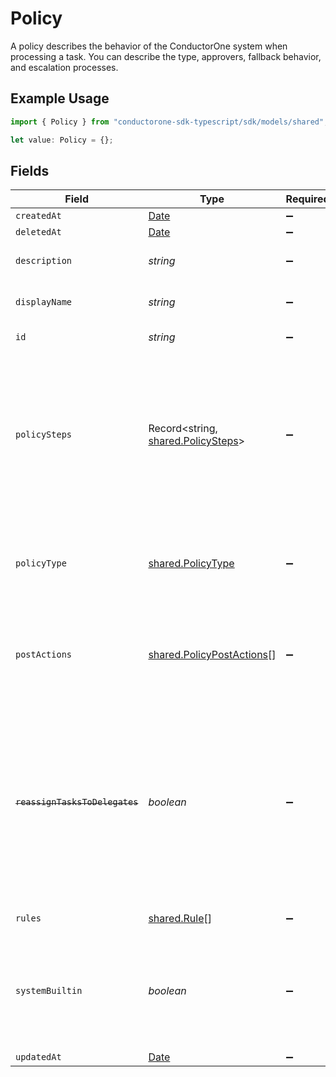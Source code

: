 # Policy

A policy describes the behavior of the ConductorOne system when processing a task. You can describe the type, approvers, fallback behavior, and escalation processes.

## Example Usage

```typescript
import { Policy } from "conductorone-sdk-typescript/sdk/models/shared";

let value: Policy = {};
```

## Fields

| Field                                                                                                                                                                   | Type                                                                                                                                                                    | Required                                                                                                                                                                | Description                                                                                                                                                             |
| ----------------------------------------------------------------------------------------------------------------------------------------------------------------------- | ----------------------------------------------------------------------------------------------------------------------------------------------------------------------- | ----------------------------------------------------------------------------------------------------------------------------------------------------------------------- | ----------------------------------------------------------------------------------------------------------------------------------------------------------------------- |
| `createdAt`                                                                                                                                                             | [Date](https://developer.mozilla.org/en-US/docs/Web/JavaScript/Reference/Global_Objects/Date)                                                                           | :heavy_minus_sign:                                                                                                                                                      | N/A                                                                                                                                                                     |
| `deletedAt`                                                                                                                                                             | [Date](https://developer.mozilla.org/en-US/docs/Web/JavaScript/Reference/Global_Objects/Date)                                                                           | :heavy_minus_sign:                                                                                                                                                      | N/A                                                                                                                                                                     |
| `description`                                                                                                                                                           | *string*                                                                                                                                                                | :heavy_minus_sign:                                                                                                                                                      | The description of the Policy.                                                                                                                                          |
| `displayName`                                                                                                                                                           | *string*                                                                                                                                                                | :heavy_minus_sign:                                                                                                                                                      | The display name of the Policy.                                                                                                                                         |
| `id`                                                                                                                                                                    | *string*                                                                                                                                                                | :heavy_minus_sign:                                                                                                                                                      | The ID of the Policy.                                                                                                                                                   |
| `policySteps`                                                                                                                                                           | Record<string, [shared.PolicySteps](../../../sdk/models/shared/policysteps.md)>                                                                                         | :heavy_minus_sign:                                                                                                                                                      | A map of string(policy type) to steps in a policy. This structure is leftover from a previous design, and should only ever have one key->value set.                     |
| `policyType`                                                                                                                                                            | [shared.PolicyType](../../../sdk/models/shared/policytype.md)                                                                                                           | :heavy_minus_sign:                                                                                                                                                      | Indicates the type of this policy. Can also be used to get the value from policySteps.                                                                                  |
| `postActions`                                                                                                                                                           | [shared.PolicyPostActions](../../../sdk/models/shared/policypostactions.md)[]                                                                                           | :heavy_minus_sign:                                                                                                                                                      | An array of actions (ordered) to take place after a policy completes processing.                                                                                        |
| ~~`reassignTasksToDelegates`~~                                                                                                                                          | *boolean*                                                                                                                                                               | :heavy_minus_sign:                                                                                                                                                      | : warning: ** DEPRECATED **: This will be removed in a future release, please migrate away from it as soon as possible.<br/><br/>Deprecated. Use setting in policy step instead |
| `rules`                                                                                                                                                                 | [shared.Rule](../../../sdk/models/shared/rule.md)[]                                                                                                                     | :heavy_minus_sign:                                                                                                                                                      | The rules field.                                                                                                                                                        |
| `systemBuiltin`                                                                                                                                                         | *boolean*                                                                                                                                                               | :heavy_minus_sign:                                                                                                                                                      | Whether this policy is a builtin system policy. Builtin system policies cannot be edited.                                                                               |
| `updatedAt`                                                                                                                                                             | [Date](https://developer.mozilla.org/en-US/docs/Web/JavaScript/Reference/Global_Objects/Date)                                                                           | :heavy_minus_sign:                                                                                                                                                      | N/A                                                                                                                                                                     |